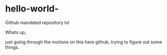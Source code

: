 # hello-world-
Github mandated repository lol

Whats up, 

  just going through the motions on this here github, trying to figure out some things. 
